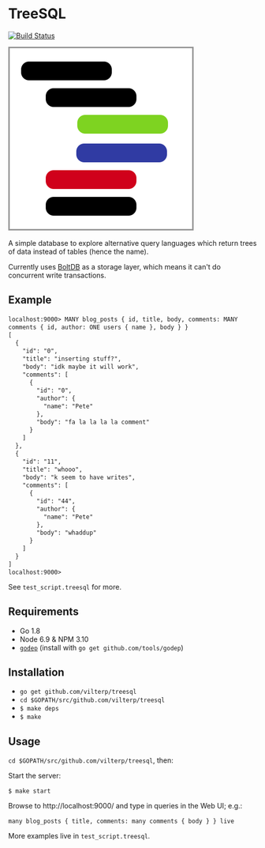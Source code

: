 # TreeSQL

[![Build Status](https://travis-ci.org/vilterp/treesql.svg?branch=master)](https://travis-ci.org/vilterp/treesql)

![logo](logo.svg)

A simple database to explore alternative query languages which return trees of data instead of tables (hence the name).

Currently uses [BoltDB](https://github.com/boltdb/bolt) as a storage layer, which means it can't do concurrent write transactions.

## Example

```
localhost:9000> MANY blog_posts { id, title, body, comments: MANY comments { id, author: ONE users { name }, body } }
[
  {
    "id": "0",
    "title": "inserting stuff?",
    "body": "idk maybe it will work",
    "comments": [
      {
        "id": "0",
        "author": {
          "name": "Pete"
        },
        "body": "fa la la la la comment"
      }
    ]
  },
  {
    "id": "11",
    "title": "whooo",
    "body": "k seem to have writes",
    "comments": [
      {
        "id": "44",
        "author": {
          "name": "Pete"
        },
        "body": "whaddup"
      }
    ]
  }
]
localhost:9000>
```

See `test_script.treesql` for more.

## Requirements

- Go 1.8
- Node 6.9 & NPM 3.10
- [`godep`](https://github.com/tools/godep) (install with `go get github.com/tools/godep`)

## Installation

- ```go get github.com/vilterp/treesql```
- ```cd $GOPATH/src/github.com/vilterp/treesql```
- ```$ make deps```
- ```$ make```

## Usage

`cd $GOPATH/src/github.com/vilterp/treesql`, then:

Start the server:

```
$ make start
```

Browse to http://localhost:9000/ and type in queries in the Web UI; e.g.:

```
many blog_posts { title, comments: many comments { body } } live
```

More examples live in `test_script.treesql`.
